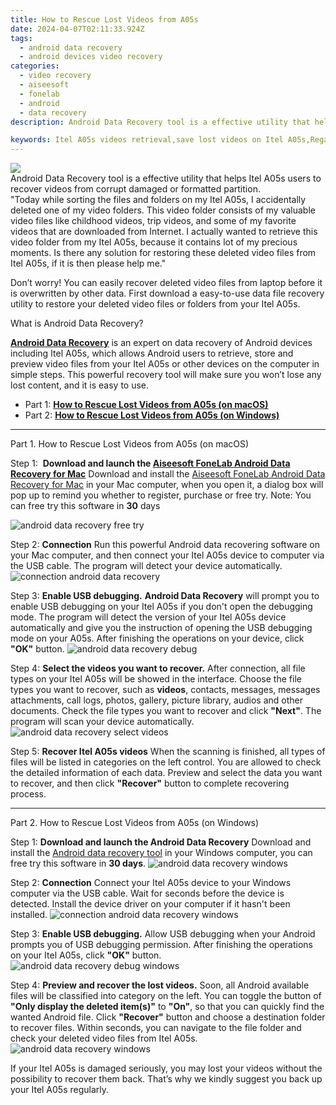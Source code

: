 ```yaml
---
title: How to Rescue Lost Videos from A05s
date: 2024-04-07T02:11:33.924Z
tags: 
  - android data recovery
  - android devices video recovery
categories: 
  - video recovery
  - aiseesoft
  - fonelab
  - android
  - data recovery
description: Android Data Recovery tool is a effective utility that helps Itel A05s users to recover videos from corrupt damaged or formatted partition.

keywords: Itel A05s videos retrieval,save lost videos on Itel A05s,Regain missing videos on Itel,broken Itel videos recovery solution,Regain missing videos on Itel A05s,recover lost videos from Itel,Itel A05s data recovery,A05s video disappeared,how to recover video in Itel A05s,Itel video recovery,how to get video back from Itel,extract data from water damaged phone Itel
---
```


<img src="https://img0mobiles.techidaily.com/images/best-assets/devices/itel/itel-a05s/4.jpg" class="atpl-imgstyle"  />

<div class="atpl-content atpl-for-fonelab-android recover-video">

<div class="atpl-post-description-part-1">
Android Data Recovery tool is a effective utility that helps Itel A05s users to recover videos from corrupt damaged or formatted partition.

</div>

<div class="atpl-post-description-part-2">
<div class="tpl-content-sub-paragraph-question">
    "Today while sorting the files and folders on my Itel A05s, I accidentally deleted one of my video folders. This video folder consists of my valuable video files like childhood videos, trip videos, and some of my favorite videos that are downloaded from Internet. I actually wanted to retrieve this video folder from my Itel A05s, because it contains lot of my precious moments. Is there any solution for restoring these deleted video files from Itel A05s, if it is then please help me."
</div>
<div class="tpl-content-sub-paragraph-content">
  <p>
    Don’t worry! You can easily recover deleted video files from laptop before it is overwritten by other data. First download a easy-to-use data file recovery utility to restore your deleted video files or folders from your Itel A05s.
  </p>
</div>
</div>

<div class="atpl-post-description-part-3">
<div class="tpl-content-sub-paragraph-title">
    What is Android Data Recovery?
</div>
<div class="tpl-content-sub-paragraph-content">
    <p>
        <a href="https://tools.techidaily.com/aiseesoft-android-data-recovery/" ><strong>Android Data Recovery</strong></a> is an expert on data recovery of Android devices including Itel A05s, which allows Android users to retrieve, store and preview video files from your Itel A05s or other devices on the computer in simple steps. This powerful recovery tool will make sure you won’t lose any lost content, and it is easy to use.
    </p>
</div>
</div>

<ul>
  <li>Part 1: <strong><a href="#p1"> How to Rescue Lost Videos from A05s  (on macOS)</a></strong></li>
  <li>Part 2: <strong><a href="#p2"> How to Rescue Lost Videos from A05s  (on Windows)</a></strong></li>
</ul>

<!-- Part 1 -->
<a id="p1" name="p1" ></a><hr>

<div>
  <span class="atpl-step-part-style">Part 1. How to Rescue Lost Videos from A05s (on macOS)</span>
</div>  

<span class="atpl-stepstyle-a"><span>Step 1: </span></span> <strong>Download and launch the <a href="https://tools.techidaily.com/aiseesoft-android-data-recovery-for-mac/" >Aiseesoft FoneLab Android Data Recovery for Mac</a></strong>
Download and install the <a href="https://tools.techidaily.com/aiseesoft-android-data-recovery-for-mac/" >Aiseesoft FoneLab Android Data Recovery for Mac</a> in your Mac computer, when you open it, a dialog box will pop up to remind you whether to register, purchase or free try.
Note: You can free try this software in <strong>30</strong> days

<img src="https://tools.techidaily.com/images/apps/aiseesoft/android-data-recovery/mac-free-try.png" class="atpl-imgstyle" alt="android data recovery free try" />

<span class="atpl-stepstyle-a"><span>Step 2: </span></span> <strong>Connection</strong>
Run this powerful Android data recovering software on your Mac computer, and then connect your Itel A05s device to computer via the USB cable. The program will detect your device automatically.
<img src="https://tools.techidaily.com/images/apps/aiseesoft/android-data-recovery/mac-connection-interface.jpg" class="atpl-imgstyle" alt="connection android data recovery" />

<span class="atpl-stepstyle-a"><span>Step 3: </span></span> <strong>Enable USB debugging.</strong>
<strong>Android Data Recovery</strong> will prompt you to enable USB debugging on your Itel A05s if you don't open the debugging mode. The program will detect the version of your Itel A05s device automatically and give you the instruction of opening the USB debugging mode on your A05s. After finishing the operations on your device, click <strong>"OK"</strong> button.
<img src="https://tools.techidaily.com/images/apps/aiseesoft/android-data-recovery/mac-android-usb-debug.jpg"  class="atpl-imgstyle" alt="android data recovery debug" />

<span class="atpl-stepstyle-a"><span>Step 4: </span></span> <strong>Select the videos you want to recover.</strong>
After connection, all file types on your Itel A05s will be showed in the interface. Choose the file types you want to recover, such as <strong>videos</strong>, contacts, messages, messages attachments, call logs, photos, gallery, picture library,  audios and other documents. Check the file types you want to recover and click <b>"Next"</b>. The program will scan your device automatically.
<img src="https://tools.techidaily.com/images/apps/aiseesoft/android-data-recovery/mac-choose-type-videos.jpg" class="atpl-imgstyle" alt="android data recovery select videos" />

<span class="atpl-stepstyle-a"><span>Step 5: </span></span> <strong>Recover Itel A05s videos</strong>
When the scanning is finished, all types of files will be listed in categories on the left control. You are allowed to check the detailed information of each data. Preview and select the data you want to recover, and then click <b>"Recover"</b> button to complete recovering process.


<a id="p2" name="p2"></a><hr>

<!-- Part 2 -->
<div>
<span class="atpl-step-part-style">Part 2. How to Rescue Lost Videos from A05s (on Windows)</span>
</div>

<span class="atpl-stepstyle-a"><span>Step 1: </span></span> <strong>Download and launch the Android Data Recovery</strong>
Download and install the <a href="https://tools.techidaily.com/aiseesoft-android-data-recovery-for-win/" >Android data recovery tool</a> in your Windows computer, you can free try this software in <b>30 days</b>.
<img src="https://tools.techidaily.com/images/apps/aiseesoft/android-data-recovery/win-start-interface.png"  class="atpl-imgstyle" alt="android data recovery windows" />

<span class="atpl-stepstyle-a"><span>Step 2: </span></span> <strong>Connection</strong>
Connect your Itel A05s device to your Windows computer via the USB cable. Wait for seconds before the device is detected. Install the device driver on your computer if it hasn't been installed.
<img src="https://tools.techidaily.com/images/apps/aiseesoft/android-data-recovery/win-connection-interface.png" class="atpl-imgstyle" alt="connection android data recovery windows" />

<span class="atpl-stepstyle-a"><span>Step 3: </span></span> <strong>Enable USB debugging.</strong>
Allow USB debugging when your Android prompts you of USB debugging permission. After finishing the operations on your Itel A05s, click <b>"OK"</b> button.
<img src="https://tools.techidaily.com/images/apps/aiseesoft/android-data-recovery/win-android-usb-debug.png" class="atpl-imgstyle" alt="android data recovery debug windows" />

<span class="atpl-stepstyle-a"><span>Step 4: </span></span> <strong>Preview and recover the lost videos.</strong>
Soon, all Android available files will be classified into category on the left. You can toggle the button of <b>"Only display the deleted item(s)"</b> to <b>"On"</b>, so that you can quickly find the wanted Android file. Click <b>"Recover"</b> button and choose a destination folder to recover files. Within seconds, you can navigate to the file folder and check your deleted video files from Itel A05s.
<img src="https://tools.techidaily.com/images/apps/aiseesoft/android-data-recovery/win-recover-videos.jpg" class="atpl-imgstyle" alt="android data recovery windows" />

<div class="atpl-post-description-part-4">
<div class="tpl-content-sub-paragraph-normal">
    <p>
        If your Itel A05s is damaged seriously, you may lost your videos without the possibility to recover them back. That’s why we kindly suggest you back up your Itel A05s regularly.
    </p>
</div>
</div>

<ins class="adsbygoogle"
     style="display:block"
     data-ad-client="ca-pub-7571918770474297"
     data-ad-slot="8358498916"
     data-ad-format="auto"
     data-full-width-responsive="true"></ins>



</div>